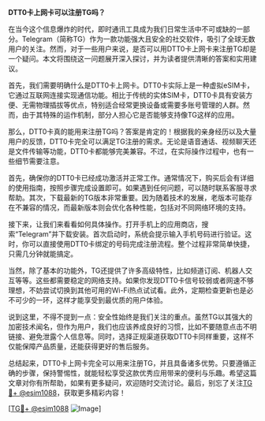 **DTT0卡上网卡可以注册TG吗？**

在当今这个信息爆炸的时代，即时通讯工具成为我们日常生活中不可或缺的一部分。Telegram（简称TG）作为一款功能强大且安全的社交软件，吸引了全球无数用户的关注。然而，对于一些用户来说，是否可以用DTT0卡上网卡来注册TG却是一个疑问。本文将围绕这一问题展开深入探讨，并为读者提供清晰的答案和实用建议。

首先，我们需要明确什么是DTT0卡上网卡。DTT0卡实际上是一种虚拟eSIM卡，它通过互联网连接实现通信功能。相比于传统的实体SIM卡，DTT0卡具有安装方便、无需物理插拔等优点，特别适合经常更换设备或需要多账号管理的人群。然而，由于其特殊的运作机制，部分人担心它是否能够支持像TG这样的应用。

那么，DTT0卡真的能用来注册TG吗？答案是肯定的！根据我的亲身经历以及大量用户的反馈，DTT0卡完全可以满足TG注册的需求。无论是语音通话、视频聊天还是文件传输等功能，DTT0卡都能够完美兼容。不过，在实际操作过程中，也有一些细节需要注意。

首先，确保你的DTT0卡已经成功激活并正常工作。通常情况下，购买后会有详细的使用指南，按照步骤完成设置即可。如果遇到任何问题，可以随时联系客服寻求帮助。其次，下载最新的TG版本非常重要。因为随着技术的发展，老版本可能存在不兼容的情况，而最新版本则会优化各种性能，包括对不同网络环境的支持。

接下来，让我们来看看如何具体操作。打开手机上的应用商店，搜索“Telegram”并下载安装。首次启动时，系统会提示输入手机号码进行验证。这时，你可以直接使用DTT0卡绑定的号码完成注册流程。整个过程非常简单快捷，只需几分钟就能搞定。

当然，除了基本的功能外，TG还提供了许多高级特性，比如频道订阅、机器人交互等等。这些都需要稳定的网络支持。如果你发现DTT0卡信号较弱或者网速不够理想，不妨尝试切换到其他可用的Wi-Fi热点试试看。此外，定期检查更新也是必不可少的一环，这样才能享受到最优质的用户体验。

说到这里，不得不提到一点：安全性始终是我们关注的重点。虽然TG以其强大的加密技术闻名，但作为用户，我们也应该养成良好的习惯，比如不要随意点击不明链接、避免泄露个人信息等。同时，选择正规渠道获取DTT0卡同样重要，这样不仅能保障产品质量，还能获得更好的售后服务。

总结起来，DTT0卡上网卡完全可以用来注册TG，并且具备诸多优势。只要遵循正确的步骤，保持警惕性，就能轻松享受这款优秀应用带来的便利与乐趣。希望这篇文章对你有所帮助，如果有更多疑问，欢迎随时交流讨论。最后，别忘了关注[TG💪+ @esim1088](https://t.me/s/esim1088)，获取更多精彩内容！

[[TG💪+ @esim1088](https://t.me/s/esim1088) ![Image](https://i.postimg.cc/4NQfJmqS/Snipaste-2025-05-13-00-14-12.png)]